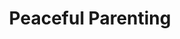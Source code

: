 ---
layout: organizations
title: Peaceful Parenting
links:
 - type: Website
   url: http://www.drmomma.org/
 - type: Facebook
   url: https://www.facebook.com/peacefulparenting/
 - type: Twitter
   url: https://twitter.com/peacefulparents
 - type: Pinterest
   url: https://www.pinterest.com/peacefulparents/
---